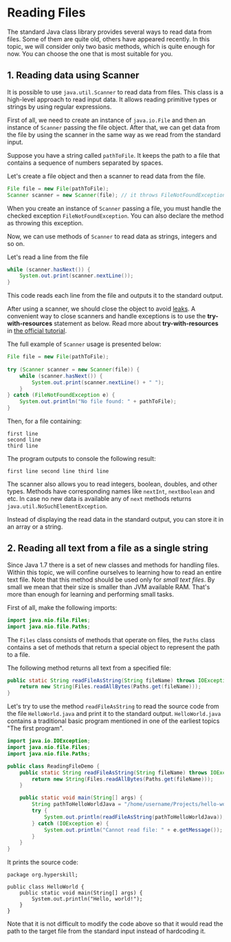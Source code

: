 # Reading Files

The standard Java class library provides several ways to read data from files. Some of them are quite old, others have appeared recently. In this topic, we will consider only two basic methods, which is quite enough for now. You can choose the one that is most suitable for you.

## 1. Reading data using Scanner

It is possible to use `java.util.Scanner` to read data from files. This class is a high-level approach to read input data. It allows reading primitive types or strings by using regular expressions.

First of all, we need to create an instance of `java.io.File` and then an instance of `Scanner` passing the file object. After that, we can get data from the file by using the scanner in the same way as we read from the standard input.

Suppose you have a string called `pathToFile`. It keeps the path to a file that contains a sequence of numbers separated by spaces.

Let's create a file object and then a scanner to read data from the file.
```java
File file = new File(pathToFile);
Scanner scanner = new Scanner(file); // it throws FileNotFoundException (checked)
```
When you create an instance of `Scanner` passing a file, you must handle the checked exception `FileNotFoundException`. You can also declare the method as throwing this exception.

Now, we can use methods of `Scanner` to read data as strings, integers and so on.

Let's read a line from the file
```java
while (scanner.hasNext()) {
    System.out.print(scanner.nextLine());
}
```
This code reads each line from the file and outputs it to the standard output.

After using a scanner, we should close the object to avoid [leaks](https://en.wikipedia.org/wiki/Resource_leak). A convenient way to close scanners and handle exceptions is to use the **try-with-resources** statement as below. Read more about **try-with-resources** in [the official tutorial](https://docs.oracle.com/javase/tutorial/essential/exceptions/tryResourceClose.html).

The full example of `Scanner` usage is presented below:
```java
File file = new File(pathToFile);
 
try (Scanner scanner = new Scanner(file)) {
    while (scanner.hasNext()) {
        System.out.print(scanner.nextLine() + " ");
    }
} catch (FileNotFoundException e) {
    System.out.println("No file found: " + pathToFile);
}
```
Then, for a file containing:
```
first line
second line
third line
```
The program outputs to console the following result:
```
first line second line third line
```
The scanner also allows you to read integers, boolean, doubles, and other types. Methods have corresponding names like `nextInt`, `nextBoolean` and etc. In case no new data is available any of `next` methods returns `java.util.NoSuchElementException`.

Instead of displaying the read data in the standard output, you can store it in an array or a string.


## 2. Reading all text from a file as a single string

Since Java 1.7 there is a set of new classes and methods for handling files. Within this topic, we will confine ourselves to learning how to read an entire text file. Note that this method should be used only for *small text files*. By small we mean that their size is smaller than JVM available RAM. That's more than enough for learning and performing small tasks.

First of all, make the following imports:
```java
import java.nio.file.Files;
import java.nio.file.Paths;
```

The `Files` class consists of methods that operate on files, the `Paths` class contains a set of methods that return a special object to represent the path to a file.

The following method returns all text from a specified file:
```java
public static String readFileAsString(String fileName) throws IOException {
    return new String(Files.readAllBytes(Paths.get(fileName)));
}
```

Let's try to use the method `readFileAsString` to read the source code from the file `HelloWorld.java` and print it to the standard output. `HelloWorld.java` contains a traditional basic program mentioned in one of the earliest topics "The first program".
```java
import java.io.IOException;
import java.nio.file.Files;
import java.nio.file.Paths;

public class ReadingFileDemo {
    public static String readFileAsString(String fileName) throws IOException {
        return new String(Files.readAllBytes(Paths.get(fileName)));
    }

    public static void main(String[] args) {
        String pathToHelloWorldJava = "/home/username/Projects/hello-world/HelloWorld.java";
        try {
            System.out.println(readFileAsString(pathToHelloWorldJava));
        } catch (IOException e) {
            System.out.println("Cannot read file: " + e.getMessage());
        }
    }
}
```
It prints the source code:
```
package org.hyperskill;

public class HelloWorld {
    public static void main(String[] args) {
        System.out.println("Hello, world!");
    }
}
```
Note that it is not difficult to modify the code above so that it would read the path to the target file from the standard input instead of hardcoding it.
